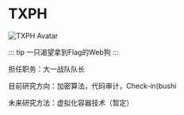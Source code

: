 # TXPH

<img :src="$withBase('/Member Avatar/TXPH.gif')" alt="TXPH Avatar">

::: tip 一只渴望拿到Flag的Web狗
:::

担任职务：大一战队队长

目前研究方向：加密算法，代码审计，Check-in(bushi

未来研究方法：虚拟化容器技术（暂定）




